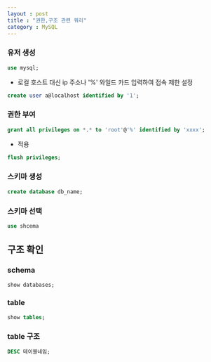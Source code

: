 ```yaml
---
layout : post
title : "권한,구조 관련 쿼리"
category : MySQL
---
```


### 유저 생성
```sql
use mysql;
```

* 로컬 호스트 대신 ip 주소나 '%' 와일드 카드 입력하여 접속 제한 설정
```sql
create user a@localhost identified by '1';
```

### 권한 부여

```sql
grant all privileges on *.* to 'root'@'%' identified by 'xxxx';
```

- 적용
```sql
flush privileges;
```

### 스키마 생성
```sql
create database db_name;
```

### 스키마 선택
```sql
use shcema
```

## 구조 확인

### schema

```sql
show databases;
```

### table

```sql
show tables;
```

### table 구조

```sql
DESC 테이블네임;
```

